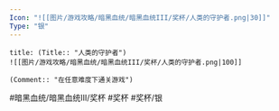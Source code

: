 ```yaml
---
Icon: "![[图片/游戏攻略/暗黑血统/暗黑血统III/奖杯/人类的守护者.png|30]]"
Type: "银"
---
```

```ad-common-silver-trophy
title: (Title:: "人类的守护者")
![[图片/游戏攻略/暗黑血统/暗黑血统III/奖杯/人类的守护者.png|100]]

(Comment:: "在任意难度下通关游戏")
```

#暗黑血统/暗黑血统III/奖杯 #奖杯 #奖杯/银
